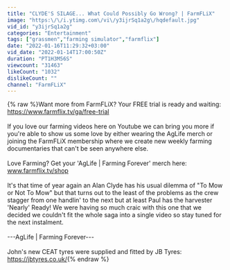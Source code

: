 ```yaml
---
title: "CLYDE'S SILAGE... What Could Possibly Go Wrong? | FarmFLiX"
image: "https:\/\/i.ytimg.com\/vi\/y3ijrSq1a2g\/hqdefault.jpg"
vid_id: "y3ijrSq1a2g"
categories: "Entertainment"
tags: ["grassmen","farming simulator","farmflix"]
date: "2022-01-16T11:29:32+03:00"
vid_date: "2022-01-14T17:00:50Z"
duration: "PT1H3M56S"
viewcount: "31463"
likeCount: "1032"
dislikeCount: ""
channel: "FarmFLiX"
---
```

{% raw %}Want more from FarmFLiX? Your FREE trial is ready and waiting: <a rel="nofollow" target="blank" href="https://www.farmflix.tv/ga/free-trial">https://www.farmflix.tv/ga/free-trial</a> <br /><br />If you love our farming videos here on Youtube we can bring you more if you're able to show us some love by either wearing the AgLife merch or joining the FarmFLiX membership where we create new weekly farming documentaries that can't be seen anywhere else.<br /><br />Love Farming? Get your 'AgLife | Farming Forever' merch here: www.farmflix.tv/shop<br /><br />It's that time of year again an Alan Clyde has his usual dilemma of &quot;To Mow or Not To Mow&quot; but that turns out to the least of the problems as the crew stagger from one handlin' to the next but at least Paul has the harvester 'Nearly' Ready!  We were having so much craic with this one that we decided we couldn't fit the whole saga into a single video so stay tuned for the next instalment.<br /><br />---AgLife | Farming Forever---<br /><br />John's new CEAT tyres were supplied and fitted by JB Tyres: <a rel="nofollow" target="blank" href="https://jbtyres.co.uk/">https://jbtyres.co.uk/</a>{% endraw %}
